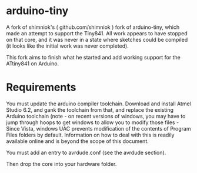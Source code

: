 arduino-tiny
============

A fork of shimniok's ( github.com/shimniok ) fork of arduino-tiny, which made an attempt to support the Tiny841. All work appears to have stopped on that core, and it was never in a state where sketches could be compiled (it looks like the initial work was never completed). 

This fork aims to finish what he started and add working support for the ATtiny841 on Arduino. 


Requirements
============

You must update the arduino compiler toolchain. Download and install Atmel Studio 6.2, and gank the toolchain from that, and replace the existing Arduino toolchain (note - on recent versions of windows, you may have to jump through hoops to get windows to allow you to modify those files - Since Vista, windows UAC prevents modification of the contents of Program Files folders by default. Information on how to deal with this is readily available online and is beyond the scope of this document. 

You must add an entry to avrdude.conf (see the avrdude section). 

Then drop the core into your hardware folder.
